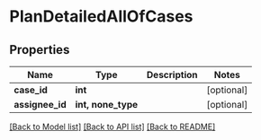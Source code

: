 # PlanDetailedAllOfCases


## Properties
Name | Type | Description | Notes
------------ | ------------- | ------------- | -------------
**case_id** | **int** |  | [optional] 
**assignee_id** | **int, none_type** |  | [optional] 

[[Back to Model list]](../README.md#documentation-for-models) [[Back to API list]](../README.md#documentation-for-api-endpoints) [[Back to README]](../README.md)


